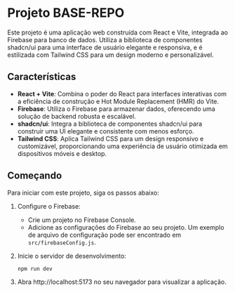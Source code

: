 # Projeto BASE-REPO

Este projeto é uma aplicação web construída com React e Vite, integrada ao Firebase para banco de dados. Utiliza a biblioteca de componentes shadcn/ui para uma interface de usuário elegante e responsiva, e é estilizada com Tailwind CSS para um design moderno e personalizável.

## Características

- **React + Vite**: Combina o poder do React para interfaces interativas com a eficiência de construção e Hot Module Replacement (HMR) do Vite.
- **Firebase**: Utiliza o Firebase para armazenar dados, oferecendo uma solução de backend robusta e escalável.
- **shadcn/ui**: Integra a biblioteca de componentes shadcn/ui para construir uma UI elegante e consistente com menos esforço.
- **Tailwind CSS**: Aplica Tailwind CSS para um design responsivo e customizável, proporcionando uma experiência de usuário otimizada em dispositivos móveis e desktop.

## Começando

Para iniciar com este projeto, siga os passos abaixo:


1. Configure o Firebase:
   - Crie um projeto no Firebase Console.
   - Adicione as configurações do Firebase ao seu projeto. Um exemplo de arquivo de configuração pode ser encontrado em `src/firebaseConfig.js`.

2. Inicie o servidor de desenvolvimento:
    ```bash
    npm run dev
    ```

3. Abra http://localhost:5173 no seu navegador para visualizar a aplicação.
